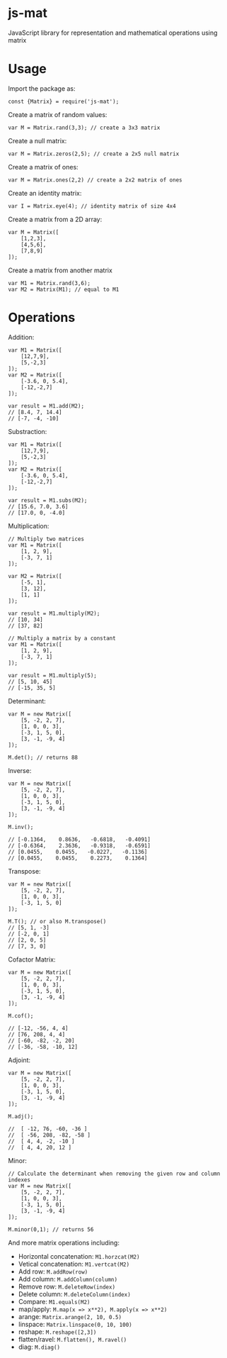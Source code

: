 # js-mat
JavaScript library for representation and mathematical operations using matrix

# Usage
Import the package as:
```
const {Matrix} = require('js-mat');
```
Create a matrix of random values:
```
var M = Matrix.rand(3,3); // create a 3x3 matrix
```

Create a null matrix:
```
var M = Matrix.zeros(2,5); // create a 2x5 null matrix
```

Create a matrix of ones:
```
var M = Matrix.ones(2,2) // create a 2x2 matrix of ones
```

Create an identity matrix:
```
var I = Matrix.eye(4); // identity matrix of size 4x4
```

Create a matrix from a 2D array:
```
var M = Matrix([
    [1,2,3],
    [4,5,6],
    [7,8,9]
]);
```

Create a matrix from another matrix
```
var M1 = Matrix.rand(3,6);
var M2 = Matrix(M1); // equal to M1
```

# Operations
Addition:
```
var M1 = Matrix([
    [12,7,9],
    [5,-2,3]
]);
var M2 = Matrix([
    [-3.6, 0, 5.4],
    [-12,-2,7]
]);

var result = M1.add(M2);
// [8.4, 7, 14.4]
// [-7, -4, -10]
```

Substraction:
```
var M1 = Matrix([
    [12,7,9],
    [5,-2,3]
]);
var M2 = Matrix([
    [-3.6, 0, 5.4],
    [-12,-2,7]
]);

var result = M1.subs(M2);
// [15.6, 7.0, 3.6]
// [17.0, 0, -4.0]
```

Multiplication:
```
// Multiply two matrices
var M1 = Matrix([
    [1, 2, 9],
    [-3, 7, 1]
]);

var M2 = Matrix([
    [-5, 1],
    [3, 12],
    [1, 1]
]);

var result = M1.multiply(M2);
// [10, 34]
// [37, 82]
```

```
// Multiply a matrix by a constant
var M1 = Matrix([
    [1, 2, 9],
    [-3, 7, 1]
]);

var result = M1.multiply(5);
// [5, 10, 45]
// [-15, 35, 5]
```

Determinant:
```
var M = new Matrix([
    [5, -2, 2, 7],
    [1, 0, 0, 3],
    [-3, 1, 5, 0],
    [3, -1, -9, 4]
]);

M.det(); // returns 88
```

Inverse:
```
var M = new Matrix([
    [5, -2, 2, 7],
    [1, 0, 0, 3],
    [-3, 1, 5, 0],
    [3, -1, -9, 4]
]);

M.inv();

// [-0.1364,    0.8636,   -0.6818,   -0.4091]
// [-0.6364,    2.3636,   -0.9318,   -0.6591]
// [0.0455,    0.0455,   -0.0227,   -0.1136]
// [0.0455,    0.0455,    0.2273,    0.1364]
```

Transpose:
```
var M = new Matrix([
    [5, -2, 2, 7],
    [1, 0, 0, 3],
    [-3, 1, 5, 0]
]);

M.T(); // or also M.transpose()
// [5, 1, -3]
// [-2, 0, 1]
// [2, 0, 5]
// [7, 3, 0]
```

Cofactor Matrix:
```
var M = new Matrix([
    [5, -2, 2, 7],
    [1, 0, 0, 3],
    [-3, 1, 5, 0],
    [3, -1, -9, 4]
]);

M.cof();

// [-12, -56, 4, 4]
// [76, 208, 4, 4]
// [-60, -82, -2, 20]
// [-36, -58, -10, 12]
```

Adjoint:
```
var M = new Matrix([
    [5, -2, 2, 7],
    [1, 0, 0, 3],
    [-3, 1, 5, 0],
    [3, -1, -9, 4]
]);

M.adj();

//  [ -12, 76, -60, -36 ]
//  [ -56, 208, -82, -58 ]
//  [ 4, 4, -2, -10 ]
//  [ 4, 4, 20, 12 ]
```

Minor:
```
// Calculate the determinant when removing the given row and column indexes
var M = new Matrix([
    [5, -2, 2, 7],
    [1, 0, 0, 3],
    [-3, 1, 5, 0],
    [3, -1, -9, 4]
]);

M.minor(0,1); // returns 56
```

And more matrix operations including:
* Horizontal concatenation: ```M1.horzcat(M2)```
* Vetical concatenation: ```M1.vertcat(M2)```
* Add row: ```M.addRow(row)```
* Add column: ```M.addColumn(column)```
* Remove row: ```M.deleteRow(index)```
* Delete column: ```M.deleteColumn(index)```
* Compare: ```M1.equals(M2)```
* map/apply: ```M.map(x => x**2), M.apply(x => x**2)```
* arange: ```Matrix.arange(2, 10, 0.5)```
* linspace: ```Matrix.linspace(0, 10, 100)```
* reshape: ```M.reshape([2,3])```
* flatten/ravel: ```M.flatten(), M.ravel()```
* diag: ```M.diag()```